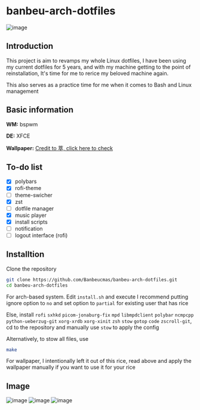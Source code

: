 # banbeu-arch-dotfiles
![image](https://user-images.githubusercontent.com/10562127/171936025-22c9139f-2de3-4a68-9869-e28e8fb922e7.png)

## Introduction
This project is aim to revamps my whole Linux dotfiles, I have been using my current dotfiles for 5 years, and with my machine getting to the point of reinstallation, It's time for me to rerice my beloved machine again.

This also serves as a practice time for me when it comes to Bash and Linux management

## Basic information
**WM:** bspwm

**DE:** XFCE

**Wallpaper:** [Credit to 萃, click here to check](https://www.pixiv.net/en/artworks/65066440)

## To-do list
- [x] polybars
- [x] rofi-theme
- [ ] theme-swicher
- [x] zst
- [ ] dotfile manager
- [x] music player
- [x] install scripts
- [ ] notification
- [ ] logout interface (rofi)

## Installtion
Clone the repository
```bash
git clone https://github.com/Banbeucmas/banbeu-arch-dotfiles.git
cd banbeu-arch-dotfiles
```

For arch-based system. Edit `install.sh` and execute
I recommend putting ignore option to `no` and set option to `partial` for existing user that has rice

Else, install `rofi` `sxhkd` `picom-jonaburg-fix` `mpd` `libmpdclient` `polybar` `ncmpcpp` `python-ueberzug-git` `xorg-xrdb` `xorg-xinit` `zsh` `stow` `gotop` `code` `zscroll-git`, cd to the repository and manually use `stow` to apply the config

Alternatively, to stow all files, use 
```bash
make
```

For wallpaper, I intentionally left it out of this rice, read above and apply the wallpaper manually if you want to use it for your rice

## Image
![image](https://user-images.githubusercontent.com/10562127/171936059-15a90575-3b48-4b11-9f4a-bcf787fc7c2c.png)
![image](https://user-images.githubusercontent.com/10562127/171935862-ff8607b9-2c0e-4633-95a1-b163b9e1031b.png)
![image](https://user-images.githubusercontent.com/10562127/171935937-a5a98a90-a015-4620-a82f-d3479abfde1e.png)




